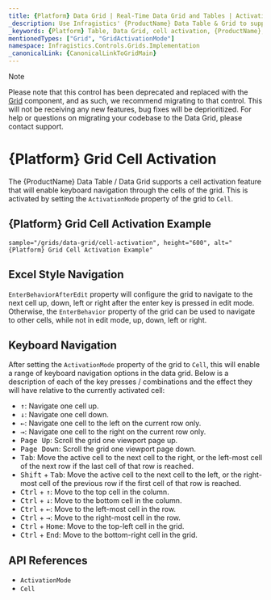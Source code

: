 ```yaml
---
title: {Platform} Data Grid | Real-Time Data Grid and Tables | Activation | Infragistics
_description: Use Infragistics' {ProductName} Data Table & Grid to support the cell activation feature that will enable keyboard navigation through the cells of the grid. View {ProductName} table tutorials!
_keywords: {Platform} Table, Data Grid, cell activation, {ProductName}, Infragistics
mentionedTypes: ["Grid", "GridActivationMode"]
namespace: Infragistics.Controls.Grids.Implementation
_canonicalLink: {CanonicalLinkToGridMain}
---
```


<!-- Blazor, WebComponents -->

> [!Note]
Please note that this control has been deprecated and replaced with the [Grid](../data-grid.md) component, and as such, we recommend migrating to that control. This will not be receiving any new features, bug fixes will be deprioritized. For help or questions on migrating your codebase to the Data Grid, please contact support.

<!-- end: Blazor, WebComponents -->

# {Platform} Grid Cell Activation

The {ProductName} Data Table / Data Grid supports a cell activation feature that will enable keyboard navigation through the cells of the grid. This is activated by setting the `ActivationMode` property of the grid to `Cell`.

## {Platform} Grid Cell Activation Example


`sample="/grids/data-grid/cell-activation", height="600", alt="{Platform} Grid Cell Activation Example"`



<div class="divider--half"></div>

## Excel Style Navigation

`EnterBehaviorAfterEdit` property will configure the grid to navigate to the next cell up, down, left or right after the enter key is pressed in edit mode. Otherwise, the `EnterBehavior` property of the grid can be used to navigate to other cells, while not in edit mode, up, down, left or right.

## Keyboard Navigation

After setting the `ActivationMode` property of the grid to `Cell`, this will enable a range of keyboard navigation options in the data grid. Below is a description of each of the key presses / combinations and the effect they will have relative to the currently activated cell:

- <kbd>↑</kbd>: Navigate one cell up.
- <kbd>↓</kbd>: Navigate one cell down.
- <kbd>←</kbd>: Navigate one cell to the left on the current row only.
- <kbd>→</kbd>: Navigate one cell to the right on the current row only.
- <kbd>Page Up</kbd>: Scroll the grid one viewport page up.
- <kbd>Page Down</kbd>: Scroll the grid one viewport page down.
- <kbd>Tab</kbd>: Move the active cell to the next cell to the right, or the left-most cell of the next row if the last cell of that row is reached.
- <kbd>Shift</kbd> + <kbd>Tab</kbd>: Move the active cell to the next cell to the left, or the right-most cell of the previous row if the first cell of that row is reached.
- <kbd>Ctrl</kbd> + <kbd>↑</kbd>: Move to the top cell in the column.
- <kbd>Ctrl</kbd> + <kbd>↓</kbd>: Move to the bottom cell in the column.
- <kbd>Ctrl</kbd> + <kbd>←</kbd>: Move to the left-most cell in the row.
- <kbd>Ctrl</kbd> + <kbd>→</kbd>: Move to the right-most cell in the row.
- <kbd>Ctrl</kbd> + <kbd>Home</kbd>: Move to the top-left cell in the grid.
- <kbd>Ctrl</kbd> + <kbd>End</kbd>: Move to the bottom-right cell in the grid.

## API References

 - `ActivationMode`
 - `Cell`